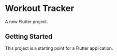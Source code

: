 # Workout Tracker 

A new Flutter project.

## Getting Started

This project is a starting point for a Flutter application.

